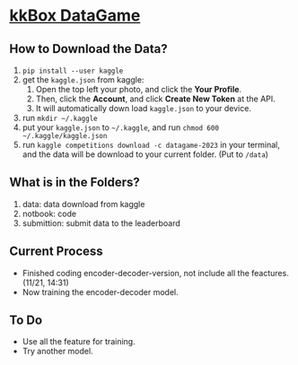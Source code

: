 # [kkBox DataGame](https://www.kaggle.com/competitions/datagame-2023/overview)
## How to Download the Data?
1. `pip install --user kaggle`
2. get the `kaggle.json` from kaggle:
    1. Open the top left your photo, and click the **Your Profile**.
    2. Then, click the **Account**, and click **Create New Token** at the API.
    3. It will automatically down load `kaggle.json` to your device.
3. run `mkdir ~/.kaggle`
4. put your `kaggle.json` to `~/.kaggle`, and run `chmod 600 ~/.kaggle/kaggle.json`
5. run `kaggle competitions download -c datagame-2023` in your terminal, and the data will be download to your current folder. (Put to `/data`)
## What is in the Folders?
1. data: data download from kaggle
2. notbook: code 
3. submittion: submit data to the leaderboard
## Current Process
- Finished coding encoder-decoder-version, not include all the feactures. (11/21, 14:31)
- Now training the encoder-decoder model.
## To Do
- Use all the feature for training.
- Try another model.


